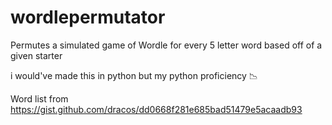 # wordlepermutator
Permutes a simulated game of Wordle for every 5 letter word based off of a given starter

i would've made this in python but my python proficiency 📉

Word list from https://gist.github.com/dracos/dd0668f281e685bad51479e5acaadb93
